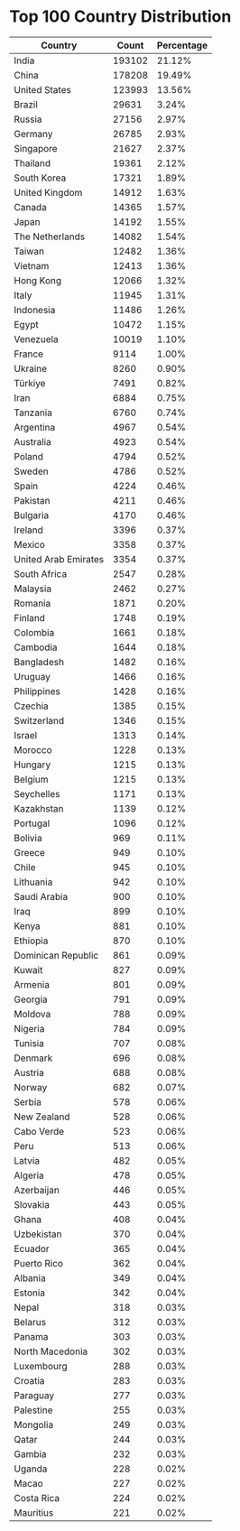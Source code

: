 # Top 100 Country Distribution
| Country | Count | Percentage |
|----|----|----|
| India | 193102 | 21.12% |
| China | 178208 | 19.49% |
| United States | 123993 | 13.56% |
| Brazil | 29631 | 3.24% |
| Russia | 27156 | 2.97% |
| Germany | 26785 | 2.93% |
| Singapore | 21627 | 2.37% |
| Thailand | 19361 | 2.12% |
| South Korea | 17321 | 1.89% |
| United Kingdom | 14912 | 1.63% |
| Canada | 14365 | 1.57% |
| Japan | 14192 | 1.55% |
| The Netherlands | 14082 | 1.54% |
| Taiwan | 12482 | 1.36% |
| Vietnam | 12413 | 1.36% |
| Hong Kong | 12066 | 1.32% |
| Italy | 11945 | 1.31% |
| Indonesia | 11486 | 1.26% |
| Egypt | 10472 | 1.15% |
| Venezuela | 10019 | 1.10% |
| France | 9114 | 1.00% |
| Ukraine | 8260 | 0.90% |
| Türkiye | 7491 | 0.82% |
| Iran | 6884 | 0.75% |
| Tanzania | 6760 | 0.74% |
| Argentina | 4967 | 0.54% |
| Australia | 4923 | 0.54% |
| Poland | 4794 | 0.52% |
| Sweden | 4786 | 0.52% |
| Spain | 4224 | 0.46% |
| Pakistan | 4211 | 0.46% |
| Bulgaria | 4170 | 0.46% |
| Ireland | 3396 | 0.37% |
| Mexico | 3358 | 0.37% |
| United Arab Emirates | 3354 | 0.37% |
| South Africa | 2547 | 0.28% |
| Malaysia | 2462 | 0.27% |
| Romania | 1871 | 0.20% |
| Finland | 1748 | 0.19% |
| Colombia | 1661 | 0.18% |
| Cambodia | 1644 | 0.18% |
| Bangladesh | 1482 | 0.16% |
| Uruguay | 1466 | 0.16% |
| Philippines | 1428 | 0.16% |
| Czechia | 1385 | 0.15% |
| Switzerland | 1346 | 0.15% |
| Israel | 1313 | 0.14% |
| Morocco | 1228 | 0.13% |
| Hungary | 1215 | 0.13% |
| Belgium | 1215 | 0.13% |
| Seychelles | 1171 | 0.13% |
| Kazakhstan | 1139 | 0.12% |
| Portugal | 1096 | 0.12% |
| Bolivia | 969 | 0.11% |
| Greece | 949 | 0.10% |
| Chile | 945 | 0.10% |
| Lithuania | 942 | 0.10% |
| Saudi Arabia | 900 | 0.10% |
| Iraq | 899 | 0.10% |
| Kenya | 881 | 0.10% |
| Ethiopia | 870 | 0.10% |
| Dominican Republic | 861 | 0.09% |
| Kuwait | 827 | 0.09% |
| Armenia | 801 | 0.09% |
| Georgia | 791 | 0.09% |
| Moldova | 788 | 0.09% |
| Nigeria | 784 | 0.09% |
| Tunisia | 707 | 0.08% |
| Denmark | 696 | 0.08% |
| Austria | 688 | 0.08% |
| Norway | 682 | 0.07% |
| Serbia | 578 | 0.06% |
| New Zealand | 528 | 0.06% |
| Cabo Verde | 523 | 0.06% |
| Peru | 513 | 0.06% |
| Latvia | 482 | 0.05% |
| Algeria | 478 | 0.05% |
| Azerbaijan | 446 | 0.05% |
| Slovakia | 443 | 0.05% |
| Ghana | 408 | 0.04% |
| Uzbekistan | 370 | 0.04% |
| Ecuador | 365 | 0.04% |
| Puerto Rico | 362 | 0.04% |
| Albania | 349 | 0.04% |
| Estonia | 342 | 0.04% |
| Nepal | 318 | 0.03% |
| Belarus | 312 | 0.03% |
| Panama | 303 | 0.03% |
| North Macedonia | 302 | 0.03% |
| Luxembourg | 288 | 0.03% |
| Croatia | 283 | 0.03% |
| Paraguay | 277 | 0.03% |
| Palestine | 255 | 0.03% |
| Mongolia | 249 | 0.03% |
| Qatar | 244 | 0.03% |
| Gambia | 232 | 0.03% |
| Uganda | 228 | 0.02% |
| Macao | 227 | 0.02% |
| Costa Rica | 224 | 0.02% |
| Mauritius | 221 | 0.02% |
